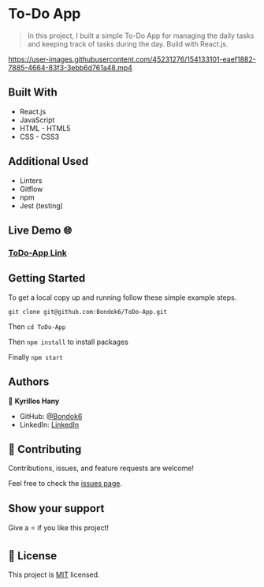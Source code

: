 # To-Do App

> In this project, I built a simple To-Do App for managing the daily tasks and keeping track of tasks during the day. Build with React.js.

https://user-images.githubusercontent.com/45231276/154133101-eaef1882-7885-4664-83f3-3ebb6d761a48.mp4

## Built With

- React.js
- JavaScript
- HTML - HTML5
- CSS - CSS3

## Additional Used

- Linters
- Gitflow
- npm
- Jest (testing)

## Live Demo 🌐

### [ToDo-App Link](https://bondok6.github.io/ToDo-App/)

## Getting Started

To get a local copy up and running follow these simple example steps.

`git clone git@github.com:Bondok6/ToDo-App.git`

Then `cd ToDo-App`

Then `npm install` to install packages

Finally `npm start`

## Authors

👤 **Kyrillos Hany**

- GitHub: [@Bondok6](https://github.com/Bondok6)
- LinkedIn: [LinkedIn](https://www.linkedin.com/in/kyrillos-hany/)

## 🤝 Contributing

Contributions, issues, and feature requests are welcome!

Feel free to check the [issues page](../../issues/).

## Show your support

Give a ⭐️ if you like this project!

## 📝 License

This project is [MIT](./MIT.md) licensed.
